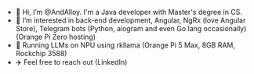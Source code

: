 - 👋 Hi, I’m @AndAlloy. I'm a Java developer with Master's degree in CS.
- 👀 I’m interested in back-end development, Angular, NgRx (love Angular Store), Telegram bots (Python, aiogram and even Go lang occasionally) (Orange Pi Zero hosting)
- 🌱 Running LLMs on NPU using rkllama (Orange Pi 5 Max, 8GB RAM, Rockchip 3588)
- ✈️ Feel free to reach out (LinkedIn)
